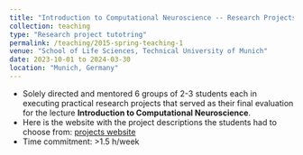 ```yaml
---
title: "Introduction to Computational Neuroscience -- Research Projects (M.Sc.)"
collection: teaching
type: "Research project tutotring"
permalink: /teaching/2015-spring-teaching-1
venue: "School of Life Sciences, Technical University of Munich"
date: 2023-10-01 to 2024-03-30
location: "Munich, Germany"
---
```


- Solely directed and mentored 6 groups of 2-3 students each in executing practical research projects that served as their final evaluation for the lecture **Introduction to Computational Neuroscience**.
- Here is the website with the project descriptions the students had to choose from: [projects website](https://repeated-law-b5a.notion.site/Projects-Introduction-to-Computational-Neuroscience-cdcbf4612ae04f3eb87ab13eab840897)
- Time commitment: >1.5 h/week

